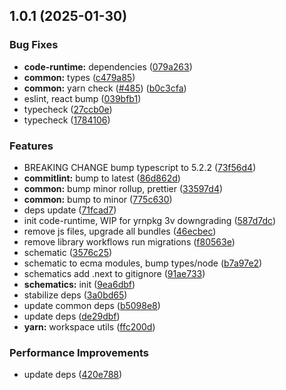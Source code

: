 ## 1.0.1 (2025-01-30)

### Bug Fixes

- **code-runtime:** dependencies ([079a263](https://github.com/atls/raijin/commit/079a26360079699b3834424552849f9de2b19c0d))
- **common:** types ([c479a85](https://github.com/atls/raijin/commit/c479a857ef4f860fcf59e4f561565711b83aac37))
- **common:** yarn check ([#485](https://github.com/atls/raijin/issues/485)) ([b0c3cfa](https://github.com/atls/raijin/commit/b0c3cfad8f559c55691ca733c7a3a7b3cd00c4d8))
- eslint, react bump ([039bfb1](https://github.com/atls/raijin/commit/039bfb1a612167c08b05143ede4781abf5890ab6))
- typecheck ([27ccb0e](https://github.com/atls/raijin/commit/27ccb0ef63898afd00b830952914e060b8dd5593))
- typecheck ([1784106](https://github.com/atls/raijin/commit/17841063520cf998ea0aeabe203179d3c42a0d6c))

### Features

- BREAKING CHANGE bump typescript to 5.2.2 ([73f56d4](https://github.com/atls/raijin/commit/73f56d4670a0df3183bc29518cbabc238c03c352))
- **commitlint:** bump to latest ([86d862d](https://github.com/atls/raijin/commit/86d862dc94a62ad59a7f21118787dc127df73f02))
- **common:** bump minor rollup, prettier ([33597d4](https://github.com/atls/raijin/commit/33597d4e8ce93045956854eba3437216509ef832))
- **common:** bump to minor ([775c630](https://github.com/atls/raijin/commit/775c630061f91970a65e34afabeea8d029e02176))
- deps update ([71fcad7](https://github.com/atls/raijin/commit/71fcad7089b2eed59805d4a537c6164a7fd42eaa))
- init code-runtime, WIP for yrnpkg 3v downgrading ([587d7dc](https://github.com/atls/raijin/commit/587d7dc75c6b08c2a4b0a0b4bf380939de83a6c3))
- remove js files, upgrade all bundles ([46ecbec](https://github.com/atls/raijin/commit/46ecbec27339babc3c0c894b29c544e6c554e7b2))
- remove library workflows run migrations ([f80563e](https://github.com/atls/raijin/commit/f80563e7187348dcc6bd6d7eba6013133a8f134e))
- schematic ([3576c25](https://github.com/atls/raijin/commit/3576c25ed120e9fe47d8fb73dd1dba9ffd6a247a))
- schematic to ecma modules, bump types/node ([b7a97e2](https://github.com/atls/raijin/commit/b7a97e29352a6e99d8108eff2ecf750ea129a76a))
- schematics add .next to gitignore ([91ae733](https://github.com/atls/raijin/commit/91ae73337071d422aa69b38e20ba1a346c5e18ca))
- **schematics:** init ([9ea6dbf](https://github.com/atls/raijin/commit/9ea6dbfb6620474d27fcbbf9e445ed8894eb10e4))
- stabilize deps ([3a0bd65](https://github.com/atls/raijin/commit/3a0bd65071d207c2cb22cfe05b664d37d5f7a4c9))
- update common deps ([b5098e8](https://github.com/atls/raijin/commit/b5098e843c0153a476c16ae8607ba2b598accb60))
- update deps ([de29dbf](https://github.com/atls/raijin/commit/de29dbffcc0c1b9cf081825987e733352b1761a7))
- **yarn:** workspace utils ([ffc200d](https://github.com/atls/raijin/commit/ffc200d0f0cf6444fe9053a7f046a5d039f79177))

### Performance Improvements

- update deps ([420e788](https://github.com/atls/raijin/commit/420e78845558ecf40aa2b9a63872118d6a5a4b4a))
